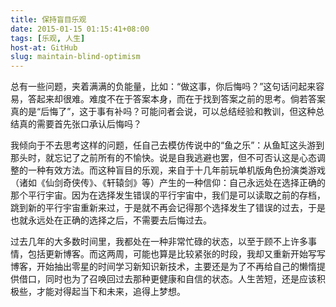 ```yaml
---
title: 保持盲目乐观
date: 2015-01-15 01:15:41+08:00
tags: [乐观, 人生]
host-at: GitHub
slug: maintain-blind-optimism
---
```

总有一些问题，夹着满满的负能量，比如：“做这事，你后悔吗？”这句话问起来容易，答起来却很难。难度不在于答案本身，而在于找到答案之前的思考。倘若答案真的是“后悔了”，这于事有补吗？可能问者会说，可以总结经验和教训，但这种总结真的需要首先张口承认后悔吗？

我倾向于不去思考这样的问题，任自己去模仿传说中的“鱼之乐”：从鱼缸这头游到那头时，就忘记了之前所有的不愉快。说是自我逃避也罢，但不可否认这是心态调整的一种有效方法。而这种盲目的乐观，来自于十几年前玩单机版角色扮演类游戏（诸如《仙剑奇侠传》、《轩辕剑》等）产生的一种信仰：自己永远处在选择正确的那个平行宇宙。因为在选择发生错误的平行宇宙中，我们是可以读取之前的存档，跳到新的平行宇宙重新来过，于是就不再会记得那个选择发生了错误的过去，于是也就永远处在正确的选择之后，不需要去后悔过去。

过去几年的大多数时间里，我都处在一种非常忙碌的状态，以至于顾不上许多事情，包括更新博客。而这两周，可能也算是比较紧张的时段，我却又重新开始写写博客，开始抽出零星的时间学习新知识新技术，主要还是为了不再给自己的懒惰提供借口，同时也为了召唤回过去那种更健康和自信的状态。人生苦短，还是应该积极些，才能对得起当下和未来，追得上梦想。
